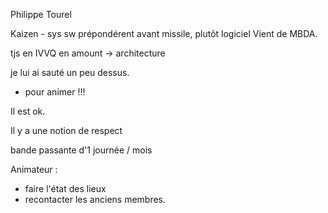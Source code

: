 
Philippe Tourel

Kaizen - sys sw prépondérent
avant missile, plutôt logiciel
Vient de MBDA.



tjs en IVVQ en amount
-> architecture 

je lui ai sauté un peu dessus. 
- pour animer !!!

Il est ok.

Il y a une notion de respect

bande passante d'1 journée / mois

Animateur : 
- faire l'état des lieux
- recontacter les anciens membres.

